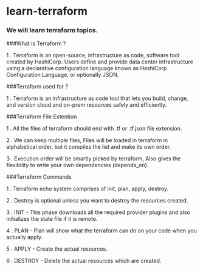 # learn-terraform

### We will learn terraform topics.


###What is Terraform ?

1 . Terraform is an open-source, infrastructure as code, software tool created by HashiCorp. Users define and provide data center infrastructure using a declarative configuration language known as HashiCorp Configuration Language, or optionally JSON.


###Terraform used for ?

1 . Terraform is an infrastructure as code tool that lets you build, change, and version cloud and on-prem resources safely and efficiently.


###Terraform File Extention 

1 . All the files of terraform should end with .tf or .tf.json file extension.

2 . We can keep multiple files, Files will be loaded in terraform in alphabetical order, but it compiles the list and make its own order.

3 . Execution order will be smartly picked by terraform, Also gives the flexibility to write your own dependencies (depends_on).


###Terraform Commands

1 . Terraform echo system comprises of init, plan, apply, destroy.

2 . Destroy is optional unless you want to destroy the resources created.

3 . INIT - This phase downloads all the required provider plugins and also initializes the state file if it is remote.

4 . PLAN - Plan will show what the terraform can do on your code when you actually apply.

5 . APPLY - Create the actual resources.

6 . DESTROY - Delete the actual resources which are created.